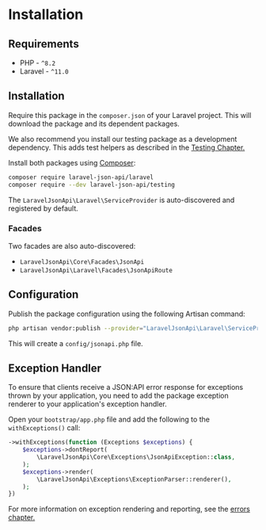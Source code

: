 # Installation

## Requirements

- PHP - `^8.2`
- Laravel - `^11.0`

## Installation

Require this package in the `composer.json` of your Laravel project.
This will download the package and its dependent packages.

We also recommend you install our testing package as a development
dependency. This adds test helpers as described in the
[Testing Chapter.](../testing/)

Install both packages using [Composer](https://getcomposer.org):

```bash
composer require laravel-json-api/laravel
composer require --dev laravel-json-api/testing
```

The `LaravelJsonApi\Laravel\ServiceProvider` is auto-discovered and registered
by default.

### Facades

Two facades are also auto-discovered:

- `LaravelJsonApi\Core\Facades\JsonApi`
- `LaravelJsonApi\Laravel\Facades\JsonApiRoute`

## Configuration

Publish the package configuration using the following Artisan command:

```bash
php artisan vendor:publish --provider="LaravelJsonApi\Laravel\ServiceProvider"
```

This will create a `config/jsonapi.php` file.

## Exception Handler

To ensure that clients receive a JSON:API error response for exceptions
thrown by your application, you need to add the package exception renderer
to your application's exception handler.

Open your `bootstrap/app.php` file and add the following to the `withExceptions()` call:

```php
->withExceptions(function (Exceptions $exceptions) {
    $exceptions->dontReport(
        \LaravelJsonApi\Core\Exceptions\JsonApiException::class,
    );
    $exceptions->render(
        \LaravelJsonApi\Exceptions\ExceptionParser::renderer(),
    );
})
```

For more information on exception rendering and reporting, see the
[errors chapter.](../responses/errors.md#error-rendering)

